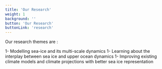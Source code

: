 ```yaml
---
title: 'Our Research'
weight: 1
background: ''
button: 'Our Research'
buttonLink: 'research'
---
```


Our research themes are :

 1- Modelling sea-ice and its multi-scale dynamics
 1- Learning about the interplay between sea ice and upper ocean dynamics
 1- Improving existing climate models and climate projections with better sea ice representation
